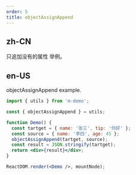 ```yaml
---
order: 5
title: objectAssignAppend
---
```


## zh-CN

只追加没有的属性 举例。

## en-US

objectAssignAppend example.

```jsx
import { utils } from 'm-demo';

const { objectAssignAppend } = utils;

function Demo() {
  const tartget = { name: '张三', tip: '你好' };
  const source = { name: '李四', age: 45 };
  objectAssignAppend(tartget, source);
  const result = JSON.stringify(tartget);
  return <div>{result}</div>;
}

ReactDOM.render(<Demo />, mountNode);
```
